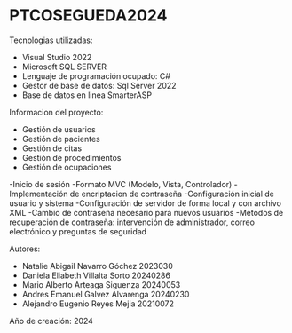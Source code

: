# PTCOSEGUEDA2024

Tecnologias utilizadas:
- Visual Studio 2022
- Microsoft SQL SERVER
- Lenguaje de programación ocupado: C# 
- Gestor de base de datos: Sql Server 2022
- Base de datos en linea SmarterASP

Informacion del proyecto:
- Gestión de usuarios
- Gestión de pacientes
- Gestión de citas
- Gestión de procedimientos
- Gestión de ocupaciones

-Inicio de sesión
-Formato MVC (Modelo, Vista, Controlador)
-Implementación de encriptacion de contraseña
-Configuración inicial de usuario y sistema
-Configuración de servidor de forma local y con archivo XML
-Cambio de contraseña necesario para nuevos usuarios
-Metodos de recuperación de contraseña: intervención de administrador, correo electrónico y preguntas de seguridad

Autores:
- Natalie Abigail Navarro Góchez 2023030
- Daniela Eliabeth Villalta Sorto 20240286
- Mario Alberto Arteaga Siguenza 20240053
- Andres Emanuel Galvez Alvarenga 20240230
- Alejandro Eugenio Reyes Mejia 20210072

Año de creación: 2024
